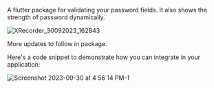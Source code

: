 A flutter package for validating your password fields. It also shows the strength of password dynamically.

![XRecorder_30092023_162843](https://github.com/sumit024/password_validator/assets/62748297/7357c3a6-c00f-4317-9e24-f3fc27c611e8)

More updates to follow in package.


Here's a code snippet to demonstrate how you can integrate in your application:

![Screenshot 2023-09-30 at 4 56 14 PM-1](https://github.com/sumit024/password_validator/assets/62748297/02468995-1e0d-4b6a-810f-2b5d01819604)



